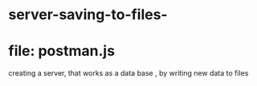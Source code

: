 # server-saving-to-files-
<h1> file: postman.js</h1>
creating a server, that works as a data base , by writing new data to files
